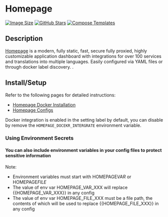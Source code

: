# Homepage

[![Image Size](https://ghcr-badge.egpl.dev/gethomepage/homepage/size?color=%2344cc11&tag=latest&label=image+size&trim=)](https://github.com/gethomepage/homepage/pkgs/container/homepage)
[![GitHub Stars](https://img.shields.io/github/stars/gethomepage/homepage?style=flat-square&color=607D8B&label=github%20stars&logo=github)](https://github.com/bastienwirtz/Homepage)
[![Compose Templates](https://img.shields.io/static/v1?style=flat-square&color=607D8B&label=compose&message=templates)](https://github.com/GhostWriters/DockSTARTer/tree/master/compose/.apps/homepage)

## Description

[Homepage](https://github.com/bastienwirtz/Homepage) is a modern, fully static, fast, secure fully proxied, highly customizable application dashboard with integrations for over 100 services and translations into multiple languages. Easily configured via YAML files or through docker label discovery. .

## Install/Setup

Refer to the following pages for detailed instructions:

- [Homepage Docker Installation](https://gethomepage.dev/latest/installation/docker/)
- [Homepage Configs](https://gethomepage.dev/latest/configs/)

Docker integration is enabled in the setting label by default, you can disable by remove the `HOMEPAGE_DOCEKR_INTERGRATE` environment variable.

### Using Environment Secrets

#### You can also include environment variables in your config files to protect sensitive information

Note:

- Environment variables must start with HOMEPAGE*VAR* or HOMEPAGE*FILE*
- The value of env var HOMEPAGE_VAR_XXX will replace {{HOMEPAGE_VAR_XXX}} in any config
- The value of env var HOMEPAGE_FILE_XXX must be a file path, the contents of which will be used to replace {{HOMEPAGE_FILE_XXX}} in any config
